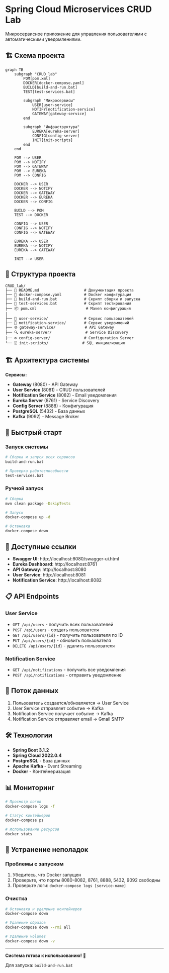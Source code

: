 # Spring Cloud Microservices CRUD Lab

Микросервисное приложение для управления пользователями с автоматическими уведомлениями.

## 🏗️ Схема проекта

```mermaid
graph TB
    subgraph "CRUD_lab"
        POM[pom.xml]
        DOCKER[docker-compose.yaml]
        BUILD[build-and-run.bat]
        TEST[test-services.bat]
        
        subgraph "Микросервисы"
            USER[user-service]
            NOTIFY[notification-service]
            GATEWAY[gateway-service]
        end
        
        subgraph "Инфраструктура"
            EUREKA[eureka-server]
            CONFIG[config-server]
            INIT[init-scripts]
        end
    end
    
    POM --> USER
    POM --> NOTIFY
    POM --> GATEWAY
    POM --> EUREKA
    POM --> CONFIG
    
    DOCKER --> USER
    DOCKER --> NOTIFY
    DOCKER --> GATEWAY
    DOCKER --> EUREKA
    DOCKER --> CONFIG
    
    BUILD --> POM
    TEST --> DOCKER
    
    CONFIG --> USER
    CONFIG --> NOTIFY
    CONFIG --> GATEWAY
    
    EUREKA --> USER
    EUREKA --> NOTIFY
    EUREKA --> GATEWAY
    
    INIT --> USER
```

## 📁 Структура проекта

```
CRUD_lab/
├── 📄 README.md                    # Документация проекта
├── 🐳 docker-compose.yaml          # Docker конфигурация
├── 🔧 build-and-run.bat            # Скрипт сборки и запуска
├── 🧪 test-services.bat            # Скрипт тестирования
├── 📦 pom.xml                      # Maven конфигурация
│
├── 👤 user-service/                # Сервис пользователей
├── 📧 notification-service/        # Сервис уведомлений
├── 🌐 gateway-service/             # API Gateway
├── 🔍 eureka-server/               # Service Discovery
├── ⚙️ config-server/               # Configuration Server
└── 🗄️ init-scripts/               # SQL инициализация
```

## 🏗️ Архитектура системы

**Сервисы:**
- **Gateway** (8080) - API Gateway
- **User Service** (8081) - CRUD пользователей
- **Notification Service** (8082) - Email уведомления
- **Eureka Server** (8761) - Service Discovery
- **Config Server** (8888) - Конфигурация
- **PostgreSQL** (5432) - База данных
- **Kafka** (9092) - Message Broker

## 🚀 Быстрый старт

### Запуск системы
```bash
# Сборка и запуск всех сервисов
build-and-run.bat

# Проверка работоспособности
test-services.bat
```

### Ручной запуск
```bash
# Сборка
mvn clean package -DskipTests

# Запуск
docker-compose up -d

# Остановка
docker-compose down
```

## 🔗 Доступные ссылки

- **Swagger UI**: http://localhost:8080/swagger-ui.html
- **Eureka Dashboard**: http://localhost:8761
- **API Gateway**: http://localhost:8080
- **User Service**: http://localhost:8081
- **Notification Service**: http://localhost:8082

## 📋 API Endpoints

### User Service
- `GET /api/users` - получить всех пользователей
- `POST /api/users` - создать пользователя
- `GET /api/users/{id}` - получить пользователя по ID
- `PUT /api/users/{id}` - обновить пользователя
- `DELETE /api/users/{id}` - удалить пользователя

### Notification Service
- `GET /api/notifications` - получить все уведомления
- `POST /api/notifications` - отправить уведомление

## 🔄 Поток данных

1. Пользователь создается/обновляется → User Service
2. User Service отправляет событие → Kafka
3. Notification Service получает событие → Kafka
4. Notification Service отправляет email → Gmail SMTP

## 🛠️ Технологии

- **Spring Boot 3.1.2**
- **Spring Cloud 2022.0.4**
- **PostgreSQL** - База данных
- **Apache Kafka** - Event Streaming
- **Docker** - Контейнеризация

## 📊 Мониторинг

```bash
# Просмотр логов
docker-compose logs -f

# Статус контейнеров
docker-compose ps

# Использование ресурсов
docker stats
```

## 🐛 Устранение неполадок

### Проблемы с запуском
1. Убедитесь, что Docker запущен
2. Проверьте, что порты 8080-8082, 8761, 8888, 5432, 9092 свободны
3. Проверьте логи: `docker-compose logs [service-name]`

### Очистка
```bash
# Остановка и удаление контейнеров
docker-compose down

# Удаление образов
docker-compose down --rmi all

# Удаление volumes
docker-compose down -v
```

---

**Система готова к использованию!** 🎉

Для запуска: `build-and-run.bat`
